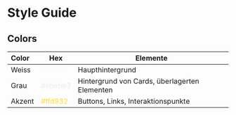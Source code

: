 # Style Guide

## Colors

| Color  | Hex                                        | Elemente                                      |
| :----- | ------------------------------------------ | --------------------------------------------- |
| Weiss  | <span style="color:fcfcf4">#fcfcf4</span>  | Haupthintergrund                              |
| Grau   | <span style="color:#ebebe3">#ebebe3</span> | Hintergrund von Cards, überlagerten Elementen |
| Akzent | <span style="color:#ffd932">#ffd932</span> | Buttons, Links, Interaktionspunkte            |
